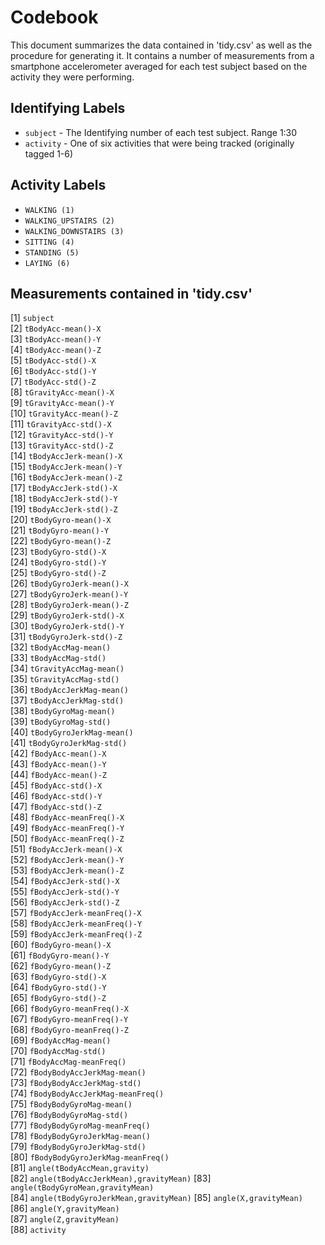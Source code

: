 # Codebook
This document summarizes the data contained in 'tidy.csv' as well
as the procedure for generating it.
It contains a number of measurements from a smartphone accelerometer averaged
for each test subject based on the activity they were performing.
## Identifying Labels
* `subject` - The Identifying number of each test subject. Range 1:30
* `activity` - One of six activities that were being tracked (originally tagged 1-6)

## Activity Labels
* `WALKING (1)`           
* `WALKING_UPSTAIRS (2)`   
* `WALKING_DOWNSTAIRS (3)` 
* `SITTING (4)`           
* `STANDING (5)`          
* `LAYING (6)`

## Measurements contained in 'tidy.csv'
 [1] `subject`                             
 [2] `tBodyAcc-mean()-X`                   
 [3] `tBodyAcc-mean()-Y`                   
 [4] `tBodyAcc-mean()-Z`                   
 [5] `tBodyAcc-std()-X`                    
 [6] `tBodyAcc-std()-Y`                    
 [7] `tBodyAcc-std()-Z`                    
 [8] `tGravityAcc-mean()-X`                
 [9] `tGravityAcc-mean()-Y`                
[10] `tGravityAcc-mean()-Z`                
[11] `tGravityAcc-std()-X`                 
[12] `tGravityAcc-std()-Y`                 
[13] `tGravityAcc-std()-Z`                 
[14] `tBodyAccJerk-mean()-X`               
[15] `tBodyAccJerk-mean()-Y`               
[16] `tBodyAccJerk-mean()-Z`               
[17] `tBodyAccJerk-std()-X`                
[18] `tBodyAccJerk-std()-Y`                
[19] `tBodyAccJerk-std()-Z`                
[20] `tBodyGyro-mean()-X`                  
[21] `tBodyGyro-mean()-Y`                  
[22] `tBodyGyro-mean()-Z`                  
[23] `tBodyGyro-std()-X`                   
[24] `tBodyGyro-std()-Y`                   
[25] `tBodyGyro-std()-Z`                   
[26] `tBodyGyroJerk-mean()-X`              
[27] `tBodyGyroJerk-mean()-Y`              
[28] `tBodyGyroJerk-mean()-Z`              
[29] `tBodyGyroJerk-std()-X`               
[30] `tBodyGyroJerk-std()-Y`               
[31] `tBodyGyroJerk-std()-Z`               
[32] `tBodyAccMag-mean()`                  
[33] `tBodyAccMag-std()`                   
[34] `tGravityAccMag-mean()`               
[35] `tGravityAccMag-std()`                
[36] `tBodyAccJerkMag-mean()`              
[37] `tBodyAccJerkMag-std()`               
[38] `tBodyGyroMag-mean()`                 
[39] `tBodyGyroMag-std()`                  
[40] `tBodyGyroJerkMag-mean()`             
[41] `tBodyGyroJerkMag-std()`              
[42] `fBodyAcc-mean()-X`                   
[43] `fBodyAcc-mean()-Y`                   
[44] `fBodyAcc-mean()-Z`                   
[45] `fBodyAcc-std()-X`                    
[46] `fBodyAcc-std()-Y`                    
[47] `fBodyAcc-std()-Z`                    
[48] `fBodyAcc-meanFreq()-X`               
[49] `fBodyAcc-meanFreq()-Y`               
[50] `fBodyAcc-meanFreq()-Z`               
[51] `fBodyAccJerk-mean()-X`               
[52] `fBodyAccJerk-mean()-Y`               
[53] `fBodyAccJerk-mean()-Z`               
[54] `fBodyAccJerk-std()-X`                
[55] `fBodyAccJerk-std()-Y`                
[56] `fBodyAccJerk-std()-Z`                
[57] `fBodyAccJerk-meanFreq()-X`           
[58] `fBodyAccJerk-meanFreq()-Y`           
[59] `fBodyAccJerk-meanFreq()-Z`           
[60] `fBodyGyro-mean()-X`                  
[61] `fBodyGyro-mean()-Y`                  
[62] `fBodyGyro-mean()-Z`                  
[63] `fBodyGyro-std()-X`                   
[64] `fBodyGyro-std()-Y`                   
[65] `fBodyGyro-std()-Z`                   
[66] `fBodyGyro-meanFreq()-X`              
[67] `fBodyGyro-meanFreq()-Y`              
[68] `fBodyGyro-meanFreq()-Z`              
[69] `fBodyAccMag-mean()`                  
[70] `fBodyAccMag-std()`                   
[71] `fBodyAccMag-meanFreq()`              
[72] `fBodyBodyAccJerkMag-mean()`          
[73] `fBodyBodyAccJerkMag-std()`           
[74] `fBodyBodyAccJerkMag-meanFreq()`      
[75] `fBodyBodyGyroMag-mean()`             
[76] `fBodyBodyGyroMag-std()`              
[77] `fBodyBodyGyroMag-meanFreq()`         
[78] `fBodyBodyGyroJerkMag-mean()`         
[79] `fBodyBodyGyroJerkMag-std()`          
[80] `fBodyBodyGyroJerkMag-meanFreq()`     
[81] `angle(tBodyAccMean,gravity)`         
[82] `angle(tBodyAccJerkMean),gravityMean)`
[83] `angle(tBodyGyroMean,gravityMean)`    
[84] `angle(tBodyGyroJerkMean,gravityMean)`
[85] `angle(X,gravityMean)`                
[86] `angle(Y,gravityMean)`                
[87] `angle(Z,gravityMean)`                
[88] `activity`  


